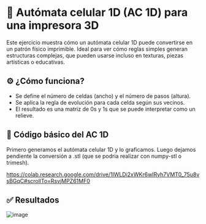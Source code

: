 # 📝 Autómata celular 1D (AC 1D) para una impresora 3D
Este ejercicio muestra cómo un autómata celular 1D puede convertirse en un patrón físico imprimible.
Ideal para ver cómo reglas simples generan estructuras complejas, que pueden usarse incluso en texturas, piezas artísticas o educativas.

## ⚙️ ¿Cómo funciona?
- Se define el número de celdas (ancho) y el número de pasos (altura).
- Se aplica la regla de evolución para cada celda según sus vecinos.
- El resultado es una matriz de 0s y 1s que se puede interpretar como un relieve.

## 🧮 Código básico del AC 1D
Primero generamos el autómata celular 1D y lo graficamos.
Luego dejamos pendiente la conversión a .stl (que se podria realizar con numpy-stl o trimesh).

https://colab.research.google.com/drive/1lWLDi2xWKr6wIRyh7VMT0_75u8vsBGqC#scrollTo=RsvjMPZ61MF0

## ✅ Resultados
![image](https://github.com/user-attachments/assets/bc471825-13c8-4292-ba7a-5cad4854442d)
